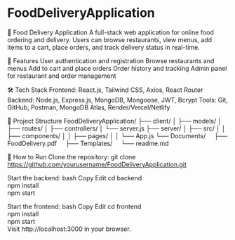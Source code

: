 # FoodDeliveryApplication
🍔 Food Delivery Application
A full-stack web application for online food ordering and delivery. Users can browse restaurants, view menus, add items to a cart, place orders, and track delivery status in real-time.

📌 Features
User authentication and registration
Browse restaurants and menus
Add to cart and place orders
Order history and tracking
Admin panel for restaurant and order management

🛠️ Tech Stack
Frontend: React.js, Tailwind CSS, Axios, React Router
Backend: Node.js, Express.js, MongoDB, Mongoose, JWT, Bcrypt
Tools: Git, GitHub, Postman, MongoDB Atlas, Render/Vercel/Netlify

📁 Project Structure
FoodDeliveryApplication/
├── client/
│ ├── models/
│ ├── routes/
│ ├── controllers/
│ └── server.js
├── server/
│ ├── src/
│ │ ├── components/
│ │ ├── pages/
│ │ └── App.js
└── Documents/
    ├── FoodDelivery.pdf
    ├── Templates/
    └── readme.md

🚀 How to Run
Clone the repository:
git clone https://github.com/yourusername/FoodDeliveryApplication.git

Start the backend:
bash
Copy
Edit
cd backend  
npm install  
npm start  

Start the frontend:
bash
Copy
Edit
cd frontend  
npm install  
npm start  
Visit http://localhost:3000 in your browser.
